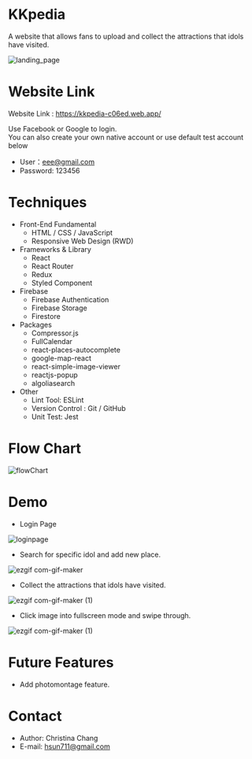 # KKpedia
A website that allows fans to upload and collect the attractions that idols have visited.

![landing_page](https://user-images.githubusercontent.com/77537057/143887179-9dda2e13-81dd-413a-9a0c-640555dd9fd3.png)

# Website Link
Website Link : https://kkpedia-c06ed.web.app/

Use Facebook or Google to login.  
You can also create your own native account or use default test account below
- User：eee@gmail.com
- Password: 123456

# Techniques
- Front-End Fundamental
  - HTML / CSS / JavaScript
  - Responsive Web Design (RWD)
- Frameworks & Library
  - React
  - React Router
  - Redux
  - Styled Component
- Firebase
  - Firebase Authentication
  - Firebase Storage
  - Firestore
- Packages
  - Compressor.js
  - FullCalendar
  - react-places-autocomplete
  - google-map-react
  - react-simple-image-viewer
  - reactjs-popup
  - algoliasearch
- Other
  - Lint Tool: ESLint
  - Version Control : Git / GitHub
  - Unit Test: Jest

# Flow Chart

![flowChart ](https://user-images.githubusercontent.com/77537057/144165695-9c2567b6-43d0-4729-9c8e-f28bbe00c499.png)

# Demo
- Login Page

![loginpage](https://user-images.githubusercontent.com/77537057/144011201-e71b8967-113d-4cf5-8642-5fc2dce83379.png)

- Search for specific idol and add new place.

![ezgif com-gif-maker](https://user-images.githubusercontent.com/77537057/144169058-7661936d-7557-4c23-a1a1-7635ed7d24a5.gif)

- Collect the attractions that idols have visited.

![ezgif com-gif-maker (1)](https://user-images.githubusercontent.com/77537057/144177988-d3622e88-36bb-4c60-aab8-790d94884b3c.gif)

- Click image into fullscreen mode and swipe through.

![ezgif com-gif-maker (1)](https://user-images.githubusercontent.com/77537057/144054543-c8ddbad5-1d3e-443a-8f71-561ea54763c4.gif)


# Future Features
- Add photomontage feature.

# Contact
- Author: Christina Chang
- E-mail: hsun711@gmail.com
